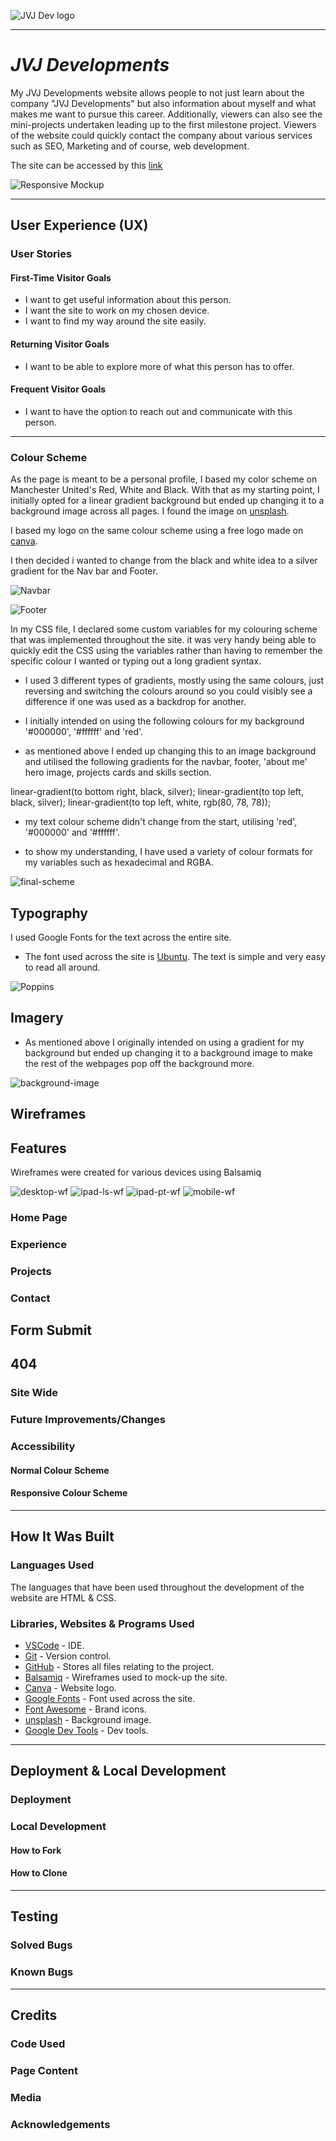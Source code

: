 ![JVJ Dev logo](documentation/jvjdev_doc_logo.PNG)

---

# *JVJ Developments*

My JVJ Developments website allows people to not just learn about the company "JVJ Developments" but also information about myself and what makes me want to pursue this career. Additionally, viewers can also see the mini-projects undertaken leading up to the first milestone project. Viewers of the website could quickly contact the company about various services such as SEO, Marketing and of course, web development.

The site can be accessed by this [link](https://berniemachub.github.io/Milestone-Project-1/)

![Responsive Mockup](documentation/responsive_mockup.PNG)

---

## User Experience (UX)

### User Stories

#### First-Time Visitor Goals

- I want to get useful information about this person.
- I want the site to work on my chosen device.
- I want to find my way around the site easily.

#### Returning Visitor Goals

- I want to be able to explore more of what this person has to offer.

#### Frequent Visitor Goals

- I want to have the option to reach out and communicate with this person.

---

### Colour Scheme

As the page is meant to be a personal profile, I based my color scheme on Manchester United's Red, White and Black. With that as my starting point, I initially opted for a linear gradient background but ended up changing it to a background image across all pages. I found the image on [unsplash](https://unsplash.com/photos/a-white-abstract-background-with-hexagonal-shapes-rAH_wlhdURM).

I based my logo on the same colour scheme using a free logo made on [canva](https://canva.com).

I then decided i wanted to change from the black and white idea to a silver gradient for the Nav bar and Footer.

![Navbar](documentation/navbar.PNG)

![Footer](documentation/footer.PNG)
   
In my CSS file, I declared some custom variables for my colouring scheme that was implemented throughout the site. it was very handy being able to quickly edit the CSS using the variables rather than having to remember the specific colour I wanted or typing out a long gradient syntax.

- I used 3 different types of gradients, mostly using the same colours, just reversing and switching the colours around so you could visibly see a difference if one was used as a backdrop for another.

- I initially intended on using the following colours for my background '#000000', '#ffffff' and 'red'.

- as mentioned above I ended up changing this to an image background and utilised the following gradients for the navbar, footer, 'about me' hero image, projects cards and skills section.

linear-gradient(to bottom right, black, silver);
linear-gradient(to top left, black, silver);
linear-gradient(to top left, white, rgb(80, 78, 78));

- my text colour scheme didn't change from the start, utilising 'red', '#000000' and '#ffffff'.

- to show my understanding, I have used a variety of colour formats for my variables such as hexadecimal and RGBA.

![final-scheme](documentation/palette.png)

## Typography

I used Google Fonts for the text across the entire site.

- The font used across the site is [Ubuntu](https://fonts.google.com/specimen/Ubuntu?preview.text=Mark.dev&query=Ubuntu). The text is simple and very easy to read all around.

![Poppins](documentation/ubuntu_text.PNG)

## Imagery

- As mentioned above I originally intended on using a gradient for my background but ended up changing it to a background image to make the rest of the webpages pop off the background more.

![background-image](documentation/form-background.png)

## Wireframes



## Features

Wireframes were created for various devices using Balsamiq

![desktop-wf](documentation/desktop-wf.png) ![ipad-ls-wf](documentation/ipad-ls-wf.png) ![ipad-pt-wf](documentation/ipad-pt-wf.png) ![mobile-wf](documentation/mobile-wf.png)

### Home Page



### Experience



### Projects



### Contact



## Form Submit


## 404



### Site Wide



### Future Improvements/Changes



### Accessibility



#### Normal Colour Scheme


#### Responsive Colour Scheme



---

## How It Was Built

### Languages Used

The languages that have been used throughout the development of the website are HTML & CSS.

### Libraries, Websites & Programs Used

- [VSCode](https://code.visualstudio.com/) - IDE.
- [Git](https://git-scm.com/) - Version control.
- [GitHub](https://github.com/) - Stores all files relating to the project.
- [Balsamiq](https://balsamiq.com/) - Wireframes used to mock-up the site.
- [Canva](https://www.canva.com) - Website logo.
- [Google Fonts](https://fonts.google.com/) - Font used across the site.
- [Font Awesome](https://fontawesome.com/) - Brand icons.
- [unsplash](https://unsplash.com/photos/a-white-abstract-background-with-hexagonal-shapes-rAH_wlhdURM) - Background image.
- [Google Dev Tools](https://developer.chrome.com/docs/) - Dev tools.

---

## Deployment & Local Development

### Deployment



### Local Development

#### How to Fork



#### How to Clone



---

## Testing



### Solved Bugs



### Known Bugs



---

## Credits

### Code Used



### Page Content



### Media



### Acknowledgements

